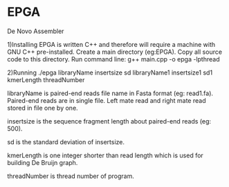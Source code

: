 EPGA
====

De Novo Assembler

1)Installing
EPGA is written C++ and therefore will require a machine with GNU C++ pre-installed.
Create a main directory (eg:EPGA). Copy all source code to this directory.
Run command line: g++ main.cpp -o epga -lpthread

2)Running
./epga libraryName insertsize sd libraryName1 insertsize1 sd1 kmerLength threadNumber

libraryName is paired-end reads file name in Fasta format (eg: read1.fa). Paired-end reads are in single file. Left mate read and right mate read stored in file one by one.

insertsize is the sequence fragment length about paired-end reads (eg: 500).

sd is the standard deviation of insertsize.

kmerLength is one integer shorter than read length which is used for building De Bruijn graph.

threadNumber is thread number of program.

